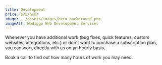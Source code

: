 ```yaml
---
title: Development
price: $75/hour
image: ../assets/images/hero_background.png
imageAlt: Modiggo Web Development Services
---
```


Whenever you have additional work (bug fixes, quick features, custom websites, integrations, etc.) or don't want to purchase a subscription plan, you can work directly with us on an hourly basis.

Book a call to find out how many hours of work you may need.